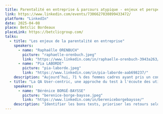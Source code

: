 ```yaml
---
title: Parentalité en entreprise & parcours atypique - enjeux et perspectives
link: https://www.linkedin.com/events/7306627030899433472/
platform: "LinkedIn"
date: 2025-04-08
place: Betclic Bordeaux
placeLink: https://betclicgroup.com/
talks:
  - title: "Les enjeux de la parentalité en entreprise"
    speakers:
      - name: "Raphaëlle ORENBUCH"
        picture: "raphaelle-orenbuch.jpeg"
        link: "https://www.linkedin.com/in/raphaelle-orenbuch-3943a263/"
      - name: "Pia LABORDE"
        picture: "pia-laborde.jpeg"
        link: "https://www.linkedin.com/in/pia-laborde-aab698237/"
    description: "Aujourd’hui, 71 % des femmes cadres ayant pris un congé maternité considèrent que les entreprises ne mènent pas les actions nécessaires pour favoriser le retour au travail. Par ailleurs, près de la moitié d’entre elles ont trouvé leur retour au travail difficile après ce congé. Dans un monde où la recherche d’un meilleur équilibre entre vie pro et vie perso est au cœur des préoccupations, comment les entreprises peuvent-elles aider leurs collaboratrices à vivre une maternité épanouie sans laisser de côté leur carrière ? À travers ce talk, deux expertes de la parentalité déchiffreront avec vous les principaux enjeux de santé publique liés à la santé mentale des mères. La discussion aura pour but de vous sensibiliser aux différentes problématiques de la parentalité en entreprise mais aussi de faire émerger des pistes de solution facilement applicables. "
  - title: "La QA User-centric, une approche du test à l'écoute des utilisateurs"
    speakers:
      - name: "Bérénice BORGÉ-BAYSSE"
        picture: "berenice-borge-baysse.jpeg"
        link: "https://www.linkedin.com/in/bereniceborgebaysse/"
    description: "Identifier les bons tests, prioriser les retours selon leur valeur pour l’utilisateur, repérer les axes d’amélioration… Une approche centrée sur l’utilisateur peut être la clé pour relever ces défis. Être user-centric, ce n’est pas qu’une affaire de produit ou de design, la QA a aussi son rôle à jouer. Mais qu’est-ce que ça veut dire, une QA centrée utilisateur, et comment la mettre en place ? Dans cette session, vous pourrez découvrir des solutions pratiques et faciles à mettre en œuvre dès demain. L'objectif ? recentrer les efforts de test sur ce qui compte vraiment : garantir la qualité de l'expérience utilisateur, sans se perdre dans l’exhaustivité des cas de test."
---
```

